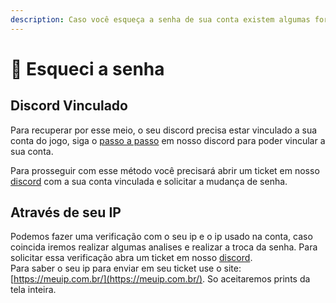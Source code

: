 ```yaml
---
description: Caso você esqueça a senha de sua conta existem algumas formas de recupera-la.
---
```


# 🤔 Esqueci a senha

## Discord Vinculado

Para recuperar por esse meio, o seu discord precisa estar vinculado a sua conta do jogo, siga o [passo a passo](https://discord.com/channels/793269891557490688/932722581222600794) em nosso discord para poder vincular a sua conta.

Para prosseguir com esse método você precisará abrir um ticket em nosso [discord](https://discord.gg/rederevo) com a sua conta vinculada e solicitar a mudança de senha.

## Através de seu IP

Podemos fazer uma verificação com o seu ip e o ip usado na conta, caso coincida iremos realizar algumas analises e realizar a troca da senha. Para solicitar essa verificação abra um ticket em nosso [discord](https://discord.gg/rederevo).\
Para saber o seu ip para enviar em seu ticket use o site: [https://meuip.com.br/](https://meuip.com.br/). So aceitaremos prints da tela inteira.

